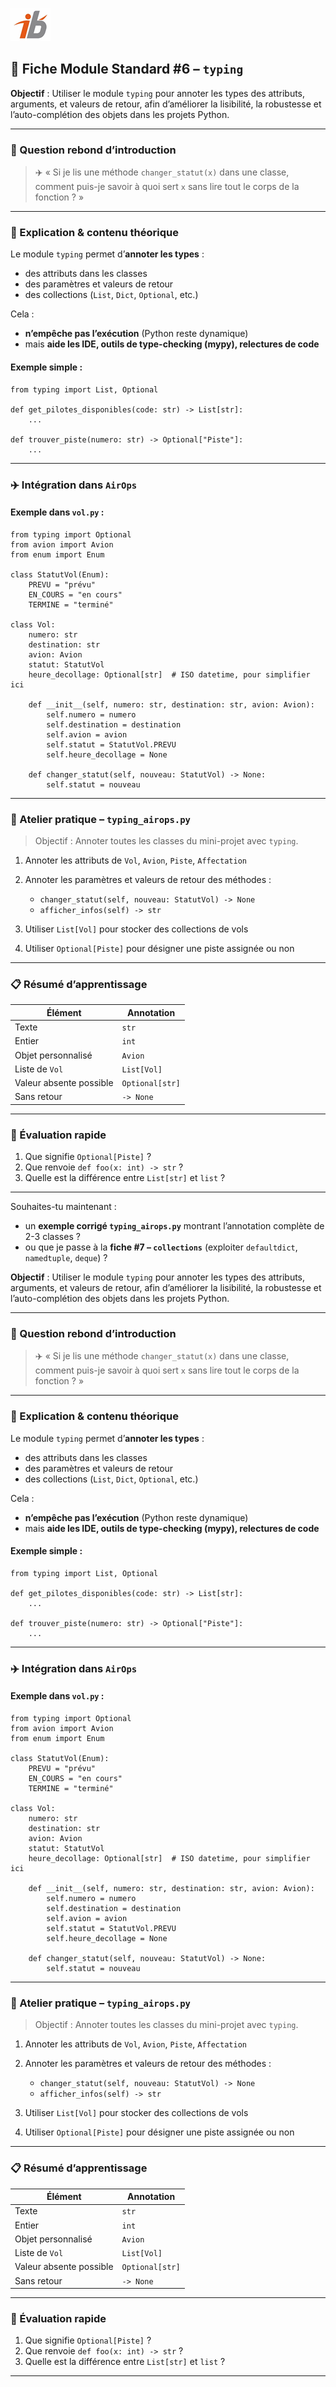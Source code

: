 ![Logo](images\logo.png)


## 🧩 Fiche Module Standard #6 – `typing`

**Objectif** : Utiliser le module `typing` pour annoter les types des attributs, arguments, et valeurs de retour, afin d’améliorer la lisibilité, la robustesse et l’auto-complétion des objets dans les projets Python.

---

### 🔎 Question rebond d’introduction

> ✈️ « Si je lis une méthode `changer_statut(x)` dans une classe, comment puis-je savoir à quoi sert `x` sans lire tout le corps de la fonction ? »

---

### 🧠 Explication & contenu théorique

Le module `typing` permet d’**annoter les types** :

* des attributs dans les classes
* des paramètres et valeurs de retour
* des collections (`List`, `Dict`, `Optional`, etc.)

Cela :

* **n’empêche pas l’exécution** (Python reste dynamique)
* mais **aide les IDE, outils de type-checking (mypy), relectures de code**

#### Exemple simple :

```
from typing import List, Optional

def get_pilotes_disponibles(code: str) -> List[str]:
    ...

def trouver_piste(numero: str) -> Optional["Piste"]:
    ...
```

---

### ✈️ Intégration dans `AirOps`

#### Exemple dans `vol.py` :

```
from typing import Optional
from avion import Avion
from enum import Enum

class StatutVol(Enum):
    PREVU = "prévu"
    EN_COURS = "en cours"
    TERMINE = "terminé"

class Vol:
    numero: str
    destination: str
    avion: Avion
    statut: StatutVol
    heure_decollage: Optional[str]  # ISO datetime, pour simplifier ici

    def __init__(self, numero: str, destination: str, avion: Avion):
        self.numero = numero
        self.destination = destination
        self.avion = avion
        self.statut = StatutVol.PREVU
        self.heure_decollage = None

    def changer_statut(self, nouveau: StatutVol) -> None:
        self.statut = nouveau
```

---

### 🔧 Atelier pratique – `typing_airops.py`

> Objectif : Annoter toutes les classes du mini-projet avec `typing`.

1. Annoter les attributs de `Vol`, `Avion`, `Piste`, `Affectation`
2. Annoter les paramètres et valeurs de retour des méthodes :

   * `changer_statut(self, nouveau: StatutVol) -> None`
   * `afficher_infos(self) -> str`
3. Utiliser `List[Vol]` pour stocker des collections de vols
4. Utiliser `Optional[Piste]` pour désigner une piste assignée ou non

---

### 📋 Résumé d’apprentissage

| Élément                 | Annotation      |
| ----------------------- | --------------- |
| Texte                   | `str`           |
| Entier                  | `int`           |
| Objet personnalisé      | `Avion`         |
| Liste de `Vol`          | `List[Vol]`     |
| Valeur absente possible | `Optional[str]` |
| Sans retour             | `-> None`       |

---

### 🧪 Évaluation rapide

1. Que signifie `Optional[Piste]` ?
2. Que renvoie `def foo(x: int) -> str` ?
3. Quelle est la différence entre `List[str]` et `list` ?

---

Souhaites-tu maintenant :

* un **exemple corrigé `typing_airops.py`** montrant l’annotation complète de 2-3 classes ?
* ou que je passe à la **fiche #7 – `collections`** (exploiter `defaultdict`, `namedtuple`, `deque`) ?


**Objectif** : Utiliser le module `typing` pour annoter les types des attributs, arguments, et valeurs de retour, afin d’améliorer la lisibilité, la robustesse et l’auto-complétion des objets dans les projets Python.

---

### 🔎 Question rebond d’introduction

> ✈️ « Si je lis une méthode `changer_statut(x)` dans une classe, comment puis-je savoir à quoi sert `x` sans lire tout le corps de la fonction ? »

---

### 🧠 Explication & contenu théorique

Le module `typing` permet d’**annoter les types** :

* des attributs dans les classes
* des paramètres et valeurs de retour
* des collections (`List`, `Dict`, `Optional`, etc.)

Cela :

* **n’empêche pas l’exécution** (Python reste dynamique)
* mais **aide les IDE, outils de type-checking (mypy), relectures de code**

#### Exemple simple :

```
from typing import List, Optional

def get_pilotes_disponibles(code: str) -> List[str]:
    ...

def trouver_piste(numero: str) -> Optional["Piste"]:
    ...
```

---

### ✈️ Intégration dans `AirOps`

#### Exemple dans `vol.py` :

```
from typing import Optional
from avion import Avion
from enum import Enum

class StatutVol(Enum):
    PREVU = "prévu"
    EN_COURS = "en cours"
    TERMINE = "terminé"

class Vol:
    numero: str
    destination: str
    avion: Avion
    statut: StatutVol
    heure_decollage: Optional[str]  # ISO datetime, pour simplifier ici

    def __init__(self, numero: str, destination: str, avion: Avion):
        self.numero = numero
        self.destination = destination
        self.avion = avion
        self.statut = StatutVol.PREVU
        self.heure_decollage = None

    def changer_statut(self, nouveau: StatutVol) -> None:
        self.statut = nouveau
```

---

### 🔧 Atelier pratique – `typing_airops.py`

> Objectif : Annoter toutes les classes du mini-projet avec `typing`.

1. Annoter les attributs de `Vol`, `Avion`, `Piste`, `Affectation`
2. Annoter les paramètres et valeurs de retour des méthodes :

   * `changer_statut(self, nouveau: StatutVol) -> None`
   * `afficher_infos(self) -> str`
3. Utiliser `List[Vol]` pour stocker des collections de vols
4. Utiliser `Optional[Piste]` pour désigner une piste assignée ou non

---

### 📋 Résumé d’apprentissage

| Élément                 | Annotation      |
| ----------------------- | --------------- |
| Texte                   | `str`           |
| Entier                  | `int`           |
| Objet personnalisé      | `Avion`         |
| Liste de `Vol`          | `List[Vol]`     |
| Valeur absente possible | `Optional[str]` |
| Sans retour             | `-> None`       |

---

### 🧪 Évaluation rapide

1. Que signifie `Optional[Piste]` ?
2. Que renvoie `def foo(x: int) -> str` ?
3. Quelle est la différence entre `List[str]` et `list` ?

---
